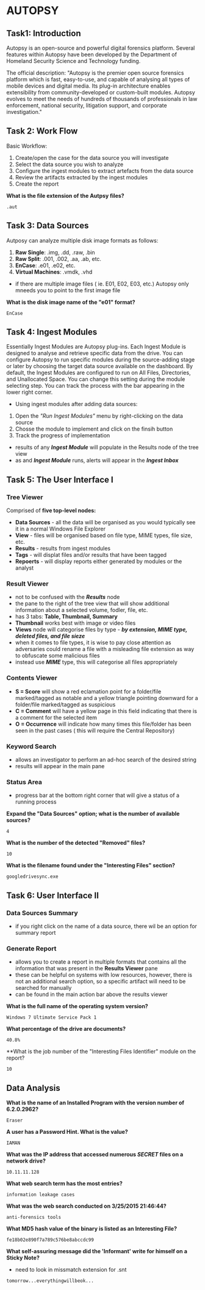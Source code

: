 # AUTOPSY
## Task1: Introduction
Autopsy is an open-source and powerful digital forensics platform.
Several features within Autopsy have been developed by the Department of Homeland Security Science and Technology funding. 

The official description:
  "Autopsy is the premier open source forensics platform which is fast, easy-to-use, and capable of analysing all types of mobile devices and digital media.
  Its plug-in architecture enables extensibility from community-developed or custom-built modules.
  Autopsy evolves to meet the needs of hundreds of thousands of professionals in law enforcement, national security, litigation support, and corporate investigation."
  
## Task 2: Work Flow
Basic Workflow:
1. Create/open the case for the data source you will investigate
2. Select the data source you wish to analyze
3. Configure the ingest modules to extract artefacts from the data source
4. Review the artifacts extracted by the ingest modules
5. Create the report

**What is the file extension of the Autpsy files?**
```
.aut
```

## Task 3: Data Sources
Autposy can analyze multiple disk image formats as follows:
1. **Raw Single**: .img, .dd, .raw, .bin
2. **Raw Split**: .001, .002, .aa, .ab, etc.
3. **EnCase**: .e01, .e02, etc.
4. **Virtual Machines**: .vmdk, .vhd

* if there are multiple image files ( ie. E01, E02, E03, etc.) Autopsy only mneeds you to point to the first image file

**What is the disk image name of the "e01" format?**
```
EnCase
```

## Task 4: Ingest Modules
Essentially Ingest Modules are Autopsy plug-ins.
Each Ingest Module is designed to analyse and retrieve specific data from the drive.
You can configure Autopsy to run specific modules during the source-adding stage or later by choosing the target data source available on the dashboard. By default, the Ingest Modules are configured to run on All Files, Directories, and Unallocated Space.
You can change this setting during the module selecting step.
You can track the process with the bar appearing in the lower right corner.

* Using ingest modules after adding data sources:
1. Open the _"Run Ingest Modules"_ menu by right-clicking on the data source
2. Chosse the module to implement and click on the finsih button
3. Track the progress of implementation

* results of any **_Ingest Module_** will populate in the Results node of the tree view
* as and **_Ingest Module_** runs, alerts will appear in the **_Ingest Inbox_**

## Task 5: The User Interface I
### Tree Viewer
Comprised of **five top-level nodes:**
  * **Data Sources** - all the data will be organised as you would typically see it in a normal Windows File Explorer
  * **View** - files will be organised based on file type, MIME types, file size, etc.
  * **Results** - results from ingest modules
  * **Tags** - will displat files and/or results that have been tagged 
  * **Repoerts** - will display reports either generated by modules or the analyst
### Result Viewer
* not to be confused with the **_Results_** node
* the pane to the right of the tree view that will show additional information about a selected volume, fodler, file, etc.
* has 3 tabs: **Table, Thumbnail, Summary**
* **Thumbnail** works best with image or video files
* **Views** node will categorise files by type - **_by extension, MIME type, deleted files, and file sieze_**
* when it comes to file types, it is wise to pay close attention as adversaries could rename a file with a misleading file extension as way to obfuscate some malicious files
* instead use **_MIME_** type, this will categorise all files appropriately

### Contents Viewer
* **S = Score** will show a red eclamation point for a folder/file marked/tagged as notable and a yellow triangle pointing downward for a folder/file marked/tagged as suspicious
* **C = Comment** will have a yellow page in this field indicating that there is a comment for the selected item
* **O = Occurrence** will indicate how many times this file/folder has been seen in the past cases ( this will require the Central Repository)

### Keyword Search
* allows an investigator to perform an ad-hoc search of the desired string
* results will appear in the main pane

### Status Area
* progress bar at the bottom right corner that will give a status of a running process

**Expand the "Data Sources" option; what is the number of available sources?**
```
4
```
**What is the number of the detected "Removed" files?**
```
10
```
**What is the filename found under the "Interesting Files" section?**
```
googledrivesync.exe
```

## Task 6: User Interface II

### Data Sources Summary
* if you right click on the name of a data source, there wil be an option for summary report

### Generate Report
* allows you to create a report in multiple formats that contains all the information that was present in the **Results Viewer** pane
* these can be helpful on systems with low resources, however, there is not an additional search option, so a specific artifact will need to be searched for manually
* can be found in the main action bar above the results viewer

**What is the full name of the operating system version?**
```
Windows 7 Ultimate Service Pack 1
```
**What percentage of the drive are documents?**
```
40.8%
```
**What is the job number of the "Interesting Files Identifier" module on the report?
```
10
```

## Data Analysis
**What is the name of an Installed Program with the version number of 6.2.0.2962?**
```
Eraser
```
**A user has a Password Hint. What is the value?**
```
IAMAN
```
**What was the IP address that accessed numerous _SECRET_ files on a network drive?**
```
10.11.11.128
```
**What web search term has the most entries?**
```
information leakage cases
```
**What was the web search conducted on 3/25/2015 21:46:44?**
```
anti-forensics tools
```
**What MD5 hash value of the binary is listed as an Interesting File?**
```
fe18b02e890f7a789c576be8abccdc99
```
**What self-assuring message did the 'Informant' write for himself on a Sticky Note?**
* need to look in missmatch extension for .snt
```
tomorrow...everythingwillbeok...
```



























